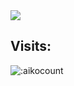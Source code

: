 <a href="https://discord.com/users/931571509556826172"  align="left">
    <img src="https://lanyard.cnrad.dev/api/931571509556826172?theme=light&bg=F4BFC7&borderRadius=15px&animated=true&idleMessage=You%20want%20to%20play?%20Let's%20play!">
  </a>

## Visits:
![:aikocount](https://count.getloli.com/get/@iamz4ri?theme=rule34)
